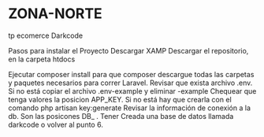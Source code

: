 # ZONA-NORTE
tp ecomerce Darkcode

Pasos para instalar el Proyecto
Descargar XAMP
Descargar el repositorio, en la carpeta htdocs

Ejecutar composer install para que composer descargue todas las carpetas y paquetes necesarios para correr Laravel.
Revisar que exista archivo .env. Si no está copiar el archivo .env-example y eliminar -example
Chequear que tenga valores la posicion APP_KEY. Si no está hay que crearla con el comando php artisan key:generate
Revisar la información de conexión a la db. Son las posicones DB_ .
Tener Creada una base de datos llamada darkcode o volver al punto 6.
